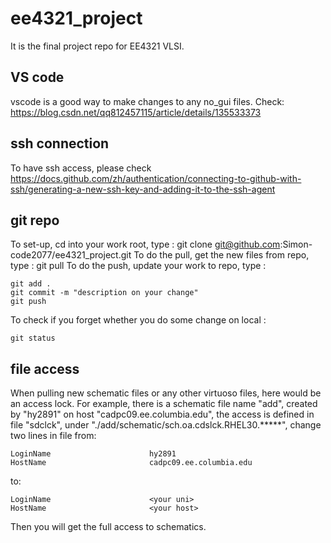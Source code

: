 # ee4321_project
It is the final project repo for EE4321 VLSI.

## VS code
vscode is a good way to make changes to any no_gui files. Check: https://blog.csdn.net/qq812457115/article/details/135533373

## ssh connection
To have ssh access, please check https://docs.github.com/zh/authentication/connecting-to-github-with-ssh/generating-a-new-ssh-key-and-adding-it-to-the-ssh-agent

## git repo
To set-up, cd into your work root, type : git clone git@github.com:Simon-code2077/ee4321_project.git
To do the pull, get the new files from repo, type : git pull
To do the push, update your work to repo, type :   
```
git add .
git commit -m "description on your change"
git push
```
To check if you forget whether you do some change on local : 
```
git status
```

## file access
When pulling new schematic files or any other virtuoso files, here would be an access lock. For example, there is a schematic file name "add", created by "hy2891" on host "cadpc09.ee.columbia.edu", the access is defined in file "sdclck", under "./add/schematic/sch.oa.cdslck.RHEL30.*****", change two lines in file from:
```
LoginName                      hy2891
HostName                       cadpc09.ee.columbia.edu
```
to:  
```
LoginName                      <your uni>
HostName                       <your host>
```
Then you will get the full access to schematics.
